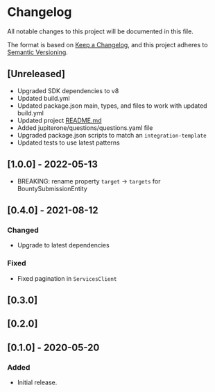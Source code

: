 # Changelog

All notable changes to this project will be documented in this file.

The format is based on [Keep a Changelog](https://keepachangelog.com/en/1.0.0/),
and this project adheres to
[Semantic Versioning](https://semver.org/spec/v2.0.0.html).

## [Unreleased]

- Upgraded SDK dependencies to v8
- Updated build.yml
- Updated package.json main, types, and files to work with updated build.yml
- Updated project [README.md](http://README.md '‌')
- Added jupiterone/questions/questions.yaml file
- Upgraded package.json scripts to match an `integration-template`
- Updated tests to use latest patterns

## [1.0.0] - 2022-05-13

- BREAKING: rename property `target` -> `targets` for BountySubmissionEntity

## [0.4.0] - 2021-08-12

### Changed

- Upgrade to latest dependencies

### Fixed

- Fixed pagination in `ServicesClient`

## [0.3.0]

## [0.2.0]

## [0.1.0] - 2020-05-20

### Added

- Initial release.
